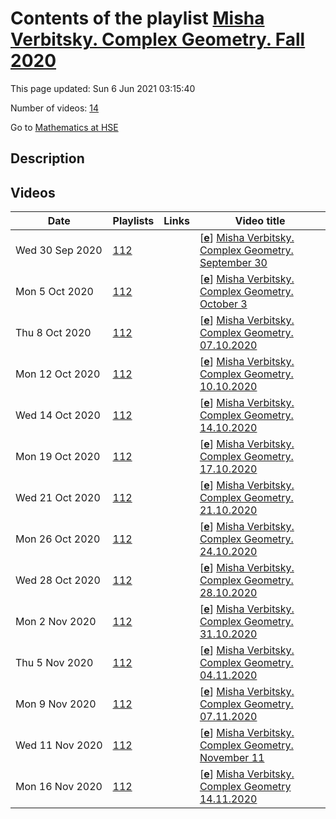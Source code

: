 # Contents of the playlist [Misha Verbitsky. Complex Geometry. Fall 2020](https://www.youtube.com/playlist?list=PLq3E5oubNNoCDKWYoab-IswAwdFagE_hp)

This page updated: Sun 6 Jun 2021 03:15:40

Number of videos: [14](#videos)

Go to [Mathematics at HSE](../README.md)

## Description



## Videos

|Date|Playlists|Links|Video title|
|---|---|---|---|
| Wed&nbsp;30&nbsp;Sep&nbsp;2020 | [112](../playlists/112 "Misha Verbitsky. Complex Geometry. Fall 2020") |  | [[**e**](https://studio.youtube.com/video/VpHpyXv-xbw/edit "Edit")] [Misha Verbitsky. Complex Geometry. September 30](https://www.youtube.com/watch?v=VpHpyXv-xbw&list=PLq3E5oubNNoCDKWYoab-IswAwdFagE_hp) |
| Mon&nbsp;5&nbsp;Oct&nbsp;2020 | [112](../playlists/112 "Misha Verbitsky. Complex Geometry. Fall 2020") |  | [[**e**](https://studio.youtube.com/video/q0UaVI3v10o/edit "Edit")] [Misha Verbitsky. Complex Geometry. October 3](https://www.youtube.com/watch?v=q0UaVI3v10o&list=PLq3E5oubNNoCDKWYoab-IswAwdFagE_hp) |
| Thu&nbsp;8&nbsp;Oct&nbsp;2020 | [112](../playlists/112 "Misha Verbitsky. Complex Geometry. Fall 2020") |  | [[**e**](https://studio.youtube.com/video/qp_VDYy6AWM/edit "Edit")] [Misha Verbitsky. Complex Geometry. 07.10.2020](https://www.youtube.com/watch?v=qp_VDYy6AWM&list=PLq3E5oubNNoCDKWYoab-IswAwdFagE_hp) |
| Mon&nbsp;12&nbsp;Oct&nbsp;2020 | [112](../playlists/112 "Misha Verbitsky. Complex Geometry. Fall 2020") |  | [[**e**](https://studio.youtube.com/video/AoP5h8glw6E/edit "Edit")] [Misha Verbitsky. Complex Geometry. 10.10.2020](https://www.youtube.com/watch?v=AoP5h8glw6E&list=PLq3E5oubNNoCDKWYoab-IswAwdFagE_hp) |
| Wed&nbsp;14&nbsp;Oct&nbsp;2020 | [112](../playlists/112 "Misha Verbitsky. Complex Geometry. Fall 2020") |  | [[**e**](https://studio.youtube.com/video/3CG-OZ0fQV8/edit "Edit")] [Misha Verbitsky. Complex Geometry. 14.10.2020](https://www.youtube.com/watch?v=3CG-OZ0fQV8&list=PLq3E5oubNNoCDKWYoab-IswAwdFagE_hp) |
| Mon&nbsp;19&nbsp;Oct&nbsp;2020 | [112](../playlists/112 "Misha Verbitsky. Complex Geometry. Fall 2020") |  | [[**e**](https://studio.youtube.com/video/BWyuj5NmBOA/edit "Edit")] [Misha Verbitsky. Complex Geometry. 17.10.2020](https://www.youtube.com/watch?v=BWyuj5NmBOA&list=PLq3E5oubNNoCDKWYoab-IswAwdFagE_hp) |
| Wed&nbsp;21&nbsp;Oct&nbsp;2020 | [112](../playlists/112 "Misha Verbitsky. Complex Geometry. Fall 2020") |  | [[**e**](https://studio.youtube.com/video/Mh0bSiivBVQ/edit "Edit")] [Misha Verbitsky. Complex Geometry. 21.10.2020](https://www.youtube.com/watch?v=Mh0bSiivBVQ&list=PLq3E5oubNNoCDKWYoab-IswAwdFagE_hp) |
| Mon&nbsp;26&nbsp;Oct&nbsp;2020 | [112](../playlists/112 "Misha Verbitsky. Complex Geometry. Fall 2020") |  | [[**e**](https://studio.youtube.com/video/7B17Hq8PkJ8/edit "Edit")] [Misha Verbitsky. Complex Geometry. 24.10.2020](https://www.youtube.com/watch?v=7B17Hq8PkJ8&list=PLq3E5oubNNoCDKWYoab-IswAwdFagE_hp) |
| Wed&nbsp;28&nbsp;Oct&nbsp;2020 | [112](../playlists/112 "Misha Verbitsky. Complex Geometry. Fall 2020") |  | [[**e**](https://studio.youtube.com/video/-62uPCE_v-k/edit "Edit")] [Misha Verbitsky. Complex Geometry. 28.10.2020](https://www.youtube.com/watch?v=-62uPCE_v-k&list=PLq3E5oubNNoCDKWYoab-IswAwdFagE_hp) |
| Mon&nbsp;2&nbsp;Nov&nbsp;2020 | [112](../playlists/112 "Misha Verbitsky. Complex Geometry. Fall 2020") |  | [[**e**](https://studio.youtube.com/video/yYARrgn4qNI/edit "Edit")] [Misha Verbitsky. Complex Geometry. 31.10.2020](https://www.youtube.com/watch?v=yYARrgn4qNI&list=PLq3E5oubNNoCDKWYoab-IswAwdFagE_hp) |
| Thu&nbsp;5&nbsp;Nov&nbsp;2020 | [112](../playlists/112 "Misha Verbitsky. Complex Geometry. Fall 2020") |  | [[**e**](https://studio.youtube.com/video/awoNgVEPmuc/edit "Edit")] [Misha Verbitsky. Complex Geometry. 04.11.2020](https://www.youtube.com/watch?v=awoNgVEPmuc&list=PLq3E5oubNNoCDKWYoab-IswAwdFagE_hp) |
| Mon&nbsp;9&nbsp;Nov&nbsp;2020 | [112](../playlists/112 "Misha Verbitsky. Complex Geometry. Fall 2020") |  | [[**e**](https://studio.youtube.com/video/kZ9n7sl9tpk/edit "Edit")] [Misha Verbitsky. Complex Geometry. 07.11.2020](https://www.youtube.com/watch?v=kZ9n7sl9tpk&list=PLq3E5oubNNoCDKWYoab-IswAwdFagE_hp) |
| Wed&nbsp;11&nbsp;Nov&nbsp;2020 | [112](../playlists/112 "Misha Verbitsky. Complex Geometry. Fall 2020") |  | [[**e**](https://studio.youtube.com/video/_PlSp2Ea2kc/edit "Edit")] [Misha Verbitsky. Complex Geometry. November 11](https://www.youtube.com/watch?v=_PlSp2Ea2kc&list=PLq3E5oubNNoCDKWYoab-IswAwdFagE_hp) |
| Mon&nbsp;16&nbsp;Nov&nbsp;2020 | [112](../playlists/112 "Misha Verbitsky. Complex Geometry. Fall 2020") |  | [[**e**](https://studio.youtube.com/video/5n-jF03OOGQ/edit "Edit")] [Misha Verbitsky. Complex Geometry 14.11.2020](https://www.youtube.com/watch?v=5n-jF03OOGQ&list=PLq3E5oubNNoCDKWYoab-IswAwdFagE_hp) |
